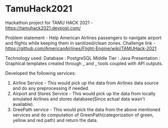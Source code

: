 # TamuHack2021
Hackathon project for TAMU HACK 2021 - https://tamuhack2021.devpost.com/

Problem statement - Help American Airlines passengers to navigate airport and flights while keeping them in sanitized/clean zones.
Challenge link - https://github.com/AmericanAirlines/Flight-Engine/wiki/TAMUHack-2021

Technology used:
Database : PostgreSQL
Middle Tier : Java
Presentation : Graphical templates created through _ and _ tools coupled with API outputs.

Developed the following services:
1. Airline Service - This would pick up the data from Airlines data source and do any preprocessing if needed.
2. Airport and Stores Service - This would pick up the data from locally emulated Airlines and stores database(Since actual data wasn't available).
3. GreePath service - This would pick the data from the above mentioned services and do computation of GreenPath(categorization of green, yellow and red path) and return the data. 
